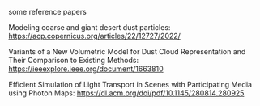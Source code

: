 some reference papers


Modeling coarse and giant desert dust particles: https://acp.copernicus.org/articles/22/12727/2022/


Variants of a New Volumetric Model for Dust Cloud Representation and Their Comparison to Existing Methods: https://ieeexplore.ieee.org/document/1663810

Efficient Simulation of Light Transport
in Scenes with Participating Media
using Photon Maps: https://dl.acm.org/doi/pdf/10.1145/280814.280925
